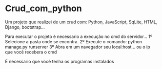 # Crud_com_python
Um projeto que realizei de um crud com: Python, JavaScript, SqLite, HTML, Django, bootstrap...

Para executar o projeto é necessario a execução no cmd do servidor...
1º Selecione a pasta onde se encontra.
2º Execute o comando: python manage.py runserver
3º Abra em um navegador seu local:host... ou o ip que você recebera o cmd

É necessario que você tenha os programas instalados
